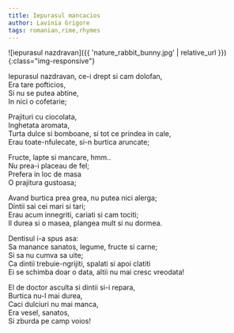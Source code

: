 ```yaml
---
title: Iepurasul mancacios
author: Lavinia Grigore
tags: romanian,rime,rhymes
---
```


![iepurasul nazdravan]({{ 'nature_rabbit_bunny.jpg' | relative_url }}){:class="img-responsive"}

Iepurasul nazdravan, ce-i drept si cam dolofan,  
 Era tare pofticios,  
 Si nu se putea abtine,  
 In nici o cofetarie;

Prajituri cu ciocolata,  
 Inghetata aromata,  
 Turta dulce si bomboane, si tot ce prindea in cale,  
 Erau toate-nfulecate, si-n burtica aruncate;

Fructe, lapte si mancare, hmm..  
 Nu prea-i placeau de fel;  
 Prefera in loc de masa  
 O prajitura gustoasa;

Avand burtica prea grea, nu putea nici alerga;  
 Dintii sai cei mari si tari;  
 Erau acum innegriti, cariati si cam tociti;  
 Il durea si o masea, plangea mult si nu dormea.

Dentisul i-a spus asa:  
 Sa manance sanatos, legume, fructe si carne;  
 Si sa nu cumva sa uite;  
 Ca dintii trebuie-ngrijiti, spalati si apoi clatiti  
 Ei se schimba doar o data, altii nu mai cresc vreodata!

El de doctor asculta si dintii si-i repara,  
 Burtica nu-l mai durea,  
 Caci dulciuri nu mai manca,  
 Era vesel, sanatos,  
 Si zburda pe camp voios!